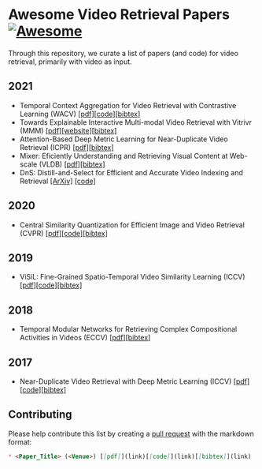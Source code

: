 # Awesome Video Retrieval Papers [![Awesome](https://awesome.re/badge.svg)](https://awesome.re)
Through this repository, we curate a list of papers (and code) for video retrieval, primarily with video as input.

## 2021
* Temporal Context Aggregation for Video Retrieval with Contrastive Learning (WACV) [[pdf]](https://openaccess.thecvf.com/content/WACV2021/papers/Shao_Temporal_Context_Aggregation_for_Video_Retrieval_With_Contrastive_Learning_WACV_2021_paper.pdf)[[code]](https://github.com/xwen99/temporal_context_aggregation)[[bibtex]](References/Shao_2021_WACV.bib)
* Towards Explainable Interactive Multi-modal Video Retrieval with Vitrivr (MMM) [[pdf]](https://link.springer.com/content/pdf/10.1007%2F978-3-030-67835-7_41.pdf)[[website]](https://www.vitrivr.org/)[[bibtex]](https://citation-needed.springer.com/v2/references/10.1007/978-3-030-67835-7_41?format=bibtex&flavour=citation) 
* Attention-Based Deep Metric Learning for Near-Duplicate Video Retrieval (ICPR) [[pdf]](https://www.microsoft.com/en-us/research/uploads/prod/2021/01/ICPR.pdf)[[bibtex]](https://www.microsoft.com/en-us/research/publication/attention-based-deep-metric-learning-for-near-duplicate-video-retrieval/bibtex/)
* Mixer: Eficiently Understanding and Retrieving Visual Content at Web-scale (VLDB) [[pdf]](http://vldb.org/pvldb/vol14/p2906-xiao.pdf)[[bibtex]](https://scholar.googleusercontent.com/scholar.bib?q=info:-e4icowLdvMJ:scholar.google.com/&output=citation&scisdr=CgUg_NMHEI7z0ab-pOM:AAGBfm0AAAAAYUz7vOOXablT2H_UbDKfVVmM1Pj5UR0O&scisig=AAGBfm0AAAAAYUz7vNi2QWzNddsUX_RKDED_wZDMTBHA&scisf=4&ct=citation&cd=-1&hl=en)
* DnS: Distill-and-Select for Efficient and Accurate Video Indexing and Retrieval [[ArXiv]](https://arxiv.org/pdf/2106.13266.pdf) [[code]](https://github.com/mever-team/distill-and-select)

## 2020
* Central Similarity Quantization for Efficient Image and Video Retrieval (CVPR) [[pdf]](https://openaccess.thecvf.com/content_CVPR_2020/papers/Yuan_Central_Similarity_Quantization_for_Efficient_Image_and_Video_Retrieval_CVPR_2020_paper.pdf)[[code]](https://github.com/yuanli2333/Hadamard-Matrix-for-hashing)[[bibtex]](References/Yuan_2020_CVPR.bib)

## 2019
* ViSiL: Fine-Grained Spatio-Temporal Video Similarity Learning (ICCV) [[pdf]](https://openaccess.thecvf.com/content_ICCV_2019/papers/Kordopatis-Zilos_ViSiL_Fine-Grained_Spatio-Temporal_Video_Similarity_Learning_ICCV_2019_paper.pdf)[[code]](https://github.com/MKLab-ITI/visil)[[bibtex]](References/Kordopatis-Zilos_2019_ICCV.bib)

## 2018
* Temporal Modular Networks for Retrieving Complex Compositional Activities in Videos (ECCV) [[pdf]](https://openaccess.thecvf.com/content_ECCV_2018/papers/Bingbin_Liu_Temporal_Modular_Networks_ECCV_2018_paper.pdf)[[bibtex]](References/Liu_2018_ECCV.bib)

## 2017
* Near-Duplicate Video Retrieval with Deep Metric Learning (ICCV) [[pdf]](https://openaccess.thecvf.com/content_ICCV_2017_workshops/papers/w5/Kordopatis-Zilos_Near-Duplicate_Video_Retrieval_ICCV_2017_paper.pdf)[[code]](https://github.com/MKLab-ITI/ndvr-dml)[[bibtex]](References/Kordopatis-Zilos_2017_ICCV.bib)

## Contributing
Please help contribute this list by creating a [pull request](https://github.com/Arun-George-Zachariah/awesome-video-retrieval-papers/pulls) with the markdown format:
```markdown
* <Paper_Title> (<Venue>) [[pdf]](link)[[code]](link)[[bibtex]](link)
```
